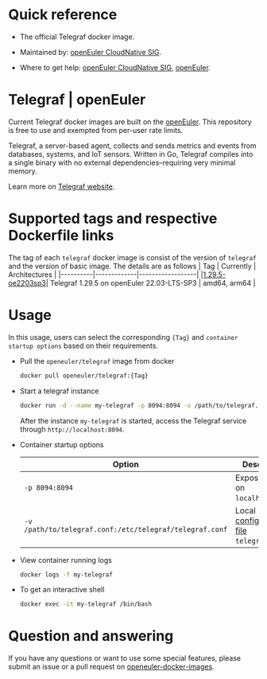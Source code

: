 # Quick reference

- The official Telegraf docker image.

- Maintained by: [openEuler CloudNative SIG](https://gitee.com/openeuler/cloudnative).

- Where to get help: [openEuler CloudNative SIG](https://gitee.com/openeuler/cloudnative), [openEuler](https://gitee.com/openeuler/community).

# Telegraf | openEuler
Current Telegraf docker images are built on the [openEuler](https://repo.openeuler.org/). This repository is free to use and exempted from per-user rate limits.

Telegraf, a server-based agent, collects and sends metrics and events from databases, systems, and IoT sensors. Written in Go, Telegraf compiles into a single binary with no external dependencies–requiring very minimal memory.

Learn more on [Telegraf website](https://docs.influxdata.com/telegraf/v1/).

# Supported tags and respective Dockerfile links
The tag of each `telegraf` docker image is consist of the version of `telegraf` and the version of basic image. The details are as follows
|    Tag   |  Currently  |   Architectures  |
|----------|-------------|------------------|
|[1.29.5-oe2203sp3](https://gitee.com/openeuler/openeuler-docker-images/blob/master/telegraf/1.29.5/22.03-lts-sp3/Dockerfile)| Telegraf 1.29.5 on openEuler 22.03-LTS-SP3 | amd64, arm64 |

# Usage
In this usage, users can select the corresponding `{Tag}` and `container startup options` based on their requirements.

- Pull the `openeuler/telegraf` image from docker
	```bash
	docker pull openeuler/telegraf:{Tag}
	```

- Start a telegraf instance

	```bash
	docker run -d --name my-telegraf -p 8094:8094 -v /path/to/telegraf.conf:/etc/telegraf/telegraf.conf openeuler/telegraf:{Tag}
	```
	After the instance `my-telegraf` is started, access the Telegraf service through `http://localhost:8094`.

- Container startup options

	| Option | Description |
	|--|--|
	| `-p 8094:8094` | Expose telegraf on `localhost:8094`. |
	| `-v /path/to/telegraf.conf:/etc/telegraf/telegraf.conf` | Local [configuration file](https://docs.influxdata.com/telegraf/v1/)⁠ `telegraf.conf`. |

- View container running logs

	```bash
	docker logs -f my-telegraf
	```

- To get an interactive shell

	```bash
	docker exec -it my-telegraf /bin/bash
	```
	
# Question and answering
If you have any questions or want to use some special features, please submit an issue or a pull request on [openeuler-docker-images](https://gitee.com/openeuler/openeuler-docker-images).